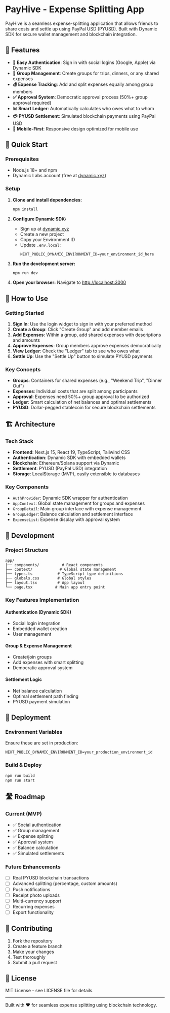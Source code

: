 # PayHive - Expense Splitting App

PayHive is a seamless expense-splitting application that allows friends to share costs and settle up using PayPal USD (PYUSD). Built with Dynamic SDK for secure wallet management and blockchain integration.

## 🌟 Features

- **🔐 Easy Authentication**: Sign in with social logins (Google, Apple) via Dynamic SDK
- **👥 Group Management**: Create groups for trips, dinners, or any shared expenses
- **💰 Expense Tracking**: Add and split expenses equally among group members
- **✅ Approval System**: Democratic approval process (50%+ group approval required)
- **📊 Smart Ledger**: Automatically calculates who owes what to whom
- **💳 PYUSD Settlement**: Simulated blockchain payments using PayPal USD
- **📱 Mobile-First**: Responsive design optimized for mobile use

## 🚀 Quick Start

### Prerequisites

- Node.js 18+ and npm
- Dynamic Labs account (free at [dynamic.xyz](https://dynamic.xyz))

### Setup

1. **Clone and install dependencies:**
   ```bash
   npm install
   ```

2. **Configure Dynamic SDK:**
   - Sign up at [dynamic.xyz](https://app.dynamic.xyz/dashboard/developer)
   - Create a new project
   - Copy your Environment ID
   - Update `.env.local`:
     ```
     NEXT_PUBLIC_DYNAMIC_ENVIRONMENT_ID=your_environment_id_here
     ```

3. **Run the development server:**
   ```bash
   npm run dev
   ```

4. **Open your browser:**
   Navigate to [http://localhost:3000](http://localhost:3000)

## 📱 How to Use

### Getting Started
1. **Sign In**: Use the login widget to sign in with your preferred method
2. **Create a Group**: Click "Create Group" and add member emails
3. **Add Expenses**: Within a group, add shared expenses with descriptions and amounts
4. **Approve Expenses**: Group members approve expenses democratically
5. **View Ledger**: Check the "Ledger" tab to see who owes what
6. **Settle Up**: Use the "Settle Up" button to simulate PYUSD payments

### Key Concepts
- **Groups**: Containers for shared expenses (e.g., "Weekend Trip", "Dinner Out")
- **Expenses**: Individual costs that are split among participants
- **Approval**: Expenses need 50%+ group approval to be authorized
- **Ledger**: Smart calculation of net balances and optimal settlements
- **PYUSD**: Dollar-pegged stablecoin for secure blockchain settlements

## 🏗️ Architecture

### Tech Stack
- **Frontend**: Next.js 15, React 19, TypeScript, Tailwind CSS
- **Authentication**: Dynamic SDK with embedded wallets
- **Blockchain**: Ethereum/Solana support via Dynamic
- **Settlement**: PYUSD (PayPal USD) integration
- **Storage**: LocalStorage (MVP), easily extensible to databases

### Key Components
- `AuthProvider`: Dynamic SDK wrapper for authentication
- `AppContext`: Global state management for groups and expenses
- `GroupDetail`: Main group interface with expense management
- `GroupLedger`: Balance calculation and settlement interface
- `ExpenseList`: Expense display with approval system

## 🔧 Development

### Project Structure
```
app/
├── components/          # React components
├── context/            # Global state management
├── types.ts           # TypeScript type definitions
├── globals.css        # Global styles
├── layout.tsx         # App layout
└── page.tsx          # Main app entry point
```

### Key Features Implementation

#### Authentication (Dynamic SDK)
- Social login integration
- Embedded wallet creation
- User management

#### Group & Expense Management
- Create/join groups
- Add expenses with smart splitting
- Democratic approval system

#### Settlement Logic
- Net balance calculation
- Optimal settlement path finding
- PYUSD payment simulation

## 🚀 Deployment

### Environment Variables
Ensure these are set in production:
```
NEXT_PUBLIC_DYNAMIC_ENVIRONMENT_ID=your_production_environment_id
```

### Build & Deploy
```bash
npm run build
npm run start
```

## 🛣️ Roadmap

### Current (MVP)
- ✅ Social authentication
- ✅ Group management
- ✅ Expense splitting
- ✅ Approval system
- ✅ Balance calculation
- ✅ Simulated settlements

### Future Enhancements
- [ ] Real PYUSD blockchain transactions
- [ ] Advanced splitting (percentage, custom amounts)
- [ ] Push notifications
- [ ] Receipt photo uploads
- [ ] Multi-currency support
- [ ] Recurring expenses
- [ ] Export functionality

## 🤝 Contributing

1. Fork the repository
2. Create a feature branch
3. Make your changes
4. Test thoroughly
5. Submit a pull request

## 📄 License

MIT License - see LICENSE file for details.

---

Built with ❤️ for seamless expense splitting using blockchain technology.